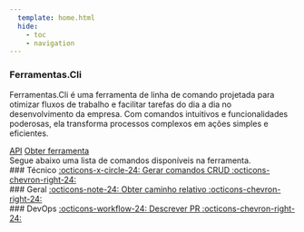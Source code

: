 ```yaml
---
  template: home.html
  hide:
    - toc
    - navigation
---
```


<div id="fusiondoc-home" markdown>
<section id="fusiondoc-home-main">
<section id="fusiondoc-home-main-inner">
<h1>Ferramentas.Cli</h1>
<p>
Ferramentas.Cli é uma ferramenta de linha de comando projetada para otimizar
fluxos de trabalho e facilitar tarefas do dia a dia no desenvolvimento da empresa.
Com comandos intuitivos e funcionalidades poderosas, ela transforma processos
complexos em ações simples e eficientes.
</p>
<nav>
<a href="./api">API</a>
<a href="https://www.nuget.org/packages/Ferramentas.Cli/">Obter ferramenta</a>
</nav>
</section>
</section>

<aside id="fusiondoc-home-scroll">
Segue abaixo uma lista de comandos disponíveis na ferramenta.
</aside>

<section id="fusiondoc-home-belowfold" markdown>

<div class="fusiondoc-api-bento" markdown>

<div markdown>
### Técnico
<a class="fusiondoc-api-index-link" href="api/comandos/gerar-comandos-crud" markdown>
    <span class="fusiondoc-api-icon" markdown>:octicons-x-circle-24:</span>
    <span class="fusiondoc-api-name">Gerar comandos CRUD</span>
    <span class="fusiondoc-api-index-arrow" markdown>:octicons-chevron-right-24:</span>
</a>
</div>

<div markdown>
### Geral
<a class="fusiondoc-api-index-link" href="api/comandos/caminho-relativo" markdown>
    <span class="fusiondoc-api-icon" markdown>:octicons-note-24:</span>
    <span class="fusiondoc-api-name">Obter caminho relativo</span>
    <span class="fusiondoc-api-index-arrow" markdown>:octicons-chevron-right-24:</span>
</a>
</div>

<div markdown>
### DevOps
<a class="fusiondoc-api-index-link" href="api/comandos/descrever-pr" markdown>
    <span class="fusiondoc-api-icon" markdown>:octicons-workflow-24:</span>
    <span class="fusiondoc-api-name">Descrever PR</span>
    <span class="fusiondoc-api-index-arrow" markdown>:octicons-chevron-right-24:</span>
</a>
</div>

</div>
</section>
</div>